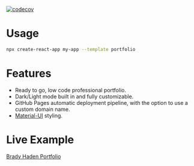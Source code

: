 [![codecov](https://codecov.io/gh/bhaden94/cra-template-tsmaterialui-portfolio/branch/master/graph/badge.svg?token=9RXCYC84S3)](https://codecov.io/gh/bhaden94/cra-template-tsmaterialui-portfolio)

# Usage

```sh
npx create-react-app my-app --template portfolio
```

# Features
* Ready to go, low code professional portfolio.
* Dark/Light mode built in and fully customizable.
* GitHub Pages automatic deployment pipeline, with the option to use a custom domain name.
* [Material-UI](https://material-ui.com/) styling.

# Live Example
[Brady Haden Portfolio](https://bradyhaden.com)
